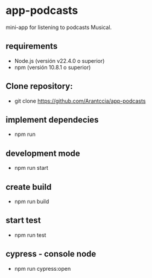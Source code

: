 # app-podcasts
mini-app for listening to podcasts Musical.

## requirements

- Node.js (versión v22.4.0 o superior)
- npm (versión 10.8.1 o superior)

## Clone repository:

- git clone https://github.com/Arantccia/app-podcasts

## implement dependecies

- npm run

## development mode

- npm run start

## create build

- npm run build

## start test

- npm run test

## cypress - console node
 
- npm run cypress:open
